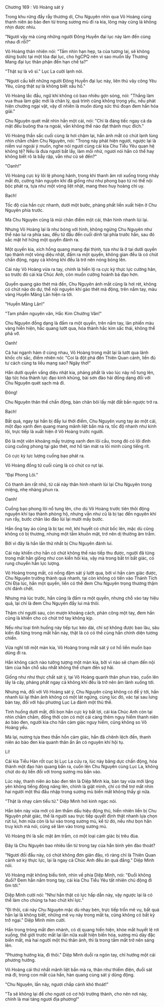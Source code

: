 




Chương 169 : Võ Hoàng sát ý


Trong khu rừng đầy rẫy thương di, Chu Nguyên nhìn qua Võ Hoàng cùng thanh niên áo bào đen từ trong sương mù đi ra kia, lông mày cũng là không nhịn được nhíu.

"Ngươi vậy mà cùng những người Đông Huyền đại lục này làm đến cùng nhau đi rồi?"

Võ Hoàng thản nhiên nói: "Tầm nhìn hạn hẹp, ta của tương lai, sẽ không dừng bước tại một tòa đại lục, cho hgCPQ nên vì sao muốn lấy Thương Mang đại lục thân phận đến hạn chế ta?"

"Thật sự là vô sỉ." Lục La cười lạnh nói.

"Ngươi cấu kết những người Đông Huyền đại lục này, liên thủ vây công Yêu Yêu, cũng thật sự là không biết xấu hổ."

Võ Hoàng lắc đầu, ngữ khí không có bao nhiêu gợn sóng, nói: "Thắng làm vua thua làm giặc mới là chân lý, quá trình cũng không trọng yếu, nếu phát hiện chướng ngại vật, vậy dĩ nhiên là muốn dùng sức thủ đoạn đem hắn hóa giải."

Chu Nguyên quét mắt nhìn hắn một cái, nói: "Chỉ là đáng tiếc ngay cả da mặt đều buông tha ra ngoài, vẫn không thể nào đạt thành mục đích."

Võ Hoàng thần sắc cuối cùng là hơi chậm lại, hắn ánh mắt có chút lạnh lùng nhìn chằm chằm Chu Nguyên, nói: "Trong này phát hiện ngươi, ngược lại là niềm vui ngoài ý muốn, nghe nói ngươi cùng cái kia Chu Tiểu Yêu quan hệ không tệ? Nếu là đưa ngươi bắt lấy, làm mồi nhử, ngươi nói hắn có thể hay không biết rõ là bẫy rập, vẫn như cũ sẽ đến?"

"Oanh!"

Võ Hoàng cực kỳ lôi lệ phong hành, trong khi thanh âm rơi xuống trong nháy mắt đó, cường hãn nguyên khí đã giống như như phong bạo từ nó thể nội bộc phát ra, tựa như một vòng liệt nhật, mang theo huy hoàng chi uy.

Bạch!

Tốc độ của hắn cực nhanh, dưới một bước, phảng phất liền xuất hiện ở Chu Nguyên phía trước.

Mà Chu Nguyên cũng là mũi chân điểm một cái, thân hình nhanh lùi lại.

Nhưng Võ Hoàng lại là như bóng với hình, không ngừng Chu Nguyên như thế nào lui ra phía sau, đều từ đầu đến cuối dính tại phía trước hắn, sau đó sắc mặt hờ hững một quyền đánh ra.

Một quyền kia, xích hồng quang mang đại thịnh, tựa như là ở tại dưới quyền tạo thành một vòng diệu nhật, đấm ra một quyền, không gian đều là có chút chấn động, ngay cả không khí đều là trở nên nóng bỏng lên.

Cái này Võ Hoàng vừa ra tay, chính là hiển lộ ra cực kỳ thực lực cường hãn, so trước đó cái kia Chúc Anh, còn muốn cường hoành bá đạo hơn.

Quyền quang gào thét mà đến, Chu Nguyên ánh mắt cũng là hơi rét, không có chút nào do dự, thể nội nguyên khí gào thét mà động, trên nắm tay, màu vàng Huyền Mãng Lân hiện ra tới.

"Huyền Mãng Lân!"

"Tam phẩm nguyên văn, Hắc Kim Chưởng Văn!"

Chu Nguyên đồng dạng là đấm ra một quyền, trên nắm tay, lân phiến màu vàng hiển hiện, hắc quang lướt qua, hóa thành hắc kim sắc thái, không thể phá vỡ.

Oanh!

Cả hai ngạnh hám ở cùng nhau, Võ Hoàng trong mắt lại là lướt qua lãnh khốc chi sắc, điềm nhiên nói: "Coi là đột phá đến Thiên Quan cảnh, liền đủ tư cách cùng ta liều mạng sao? Ngây thơ!"

Hắn dưới quyền vầng diệu nhật kia, phảng phất là vào lúc này nổ tung lên, lập tức hóa thành lực đạo kinh khủng, bài sơn đảo hải đồng dạng đối với Chu Nguyên quét sạch mà đi.

Đông!

Chu Nguyên thân thể chấn động, bàn chân bôi lấy mặt đất bắn ngược trở ra.

Bạch!

Bất quá, ngay tại hắn bị đẩy lui thời điểm, Chu Nguyên vung tay áo một cái, một đạo xanh đen quang mang mãnh liệt bắn mà ra, tốc độ nhanh như kinh lôi, trực tiếp là xuất hiện ở Võ Hoàng trước người.

Đó là một viên khoảng mấy trượng xanh đen lôi cầu, trong đó có lôi đình cùng cuồng phong tại gào thét, mơ hồ tản mát ra lôi minh cùng tiếng rít.

Có cực kỳ lực lượng cuồng bạo phát ra.

Võ Hoàng đồng tử cuối cùng là có chút co rụt lại.

"Đại Phong Lôi."

Có thanh âm rất nhỏ, từ cái này thân hình nhanh lùi lại Chu Nguyên trong miệng, nhẹ nhàng phun ra.

Oanh!

Cuồng bạo phong lôi nổ tung lên, cho dù Võ Hoàng trước tiên thôi động nguyên khí tạo thành phòng hộ, nhưng vẫn như cũ là bị tạc đến nguyên khí run rẩy, bước chân lảo đảo lùi lại mười mấy bước.

Hắn ống tay áo cũng là bị tạc mở, khí huyết có chút bốc lên, mặc dù cũng không có bị thương, nhưng một tấm khuôn mặt, trở nên dị thường âm trầm.

Bởi vì đây là hắn lần thứ nhất bị Chu Nguyên đánh lui.

Cái này khiến cho hắn có chút không thể nào tiếp thu được, người đã từng trong mắt hắn giống như con kiến hôi kia, vậy mà trong bất tri bất giác, có rung chuyển hắn lực lượng.

Võ Hoàng trong mắt, có nồng đậm sát ý lướt qua, bởi vì hắn cảm giác được, Chu Nguyên trưởng thành quá nhanh, tại còn không có tiến vào Thánh Tích Chi Địa lúc, hắn một quyền, liền có thể đem Chu Nguyên trọng thương thậm chí đánh chết.

Nhưng mà lúc trước, hắn cũng là đấm ra một quyền, nhưng chỗ vào tay hiệu quả, lại chỉ là đem Chu Nguyên đẩy lui mà thôi.

Thậm chí người sau, còn mượn khoảng cách, phản công một tay, đem hắn cũng là khiến cho có chút trở tay không kịp.

Nếu như loại tình huống này tiếp tục kéo dài, chỉ sợ không được bao lâu, sâu kiến đã từng trong mắt hắn này, thật là có có thể cùng hắn chính diện tương chiến.

Vừa nghĩ tới một màn kia, Võ Hoàng trong mắt sát ý cơ hồ liền muốn bạo dũng đi ra.

Hắn không cách nào tưởng tượng một màn kia, bởi vì nào sẽ chạm đến nội tâm của hắn chỗ sâu nhất không thể chạm đến sợ hãi.

Giống như như thực chất sát ý, tại Võ Hoàng quanh thân phun trào, cuốn lên lấy lá cây, phảng phất ngay cả không khí đều là trở nên âm lãnh xuống tới.

Nhưng mà, đối với Võ Hoàng sát ý, Chu Nguyên cũng không có để ý tới, hắn nhanh lùi lại thân ảnh không có một lát ngừng, cùng lúc đó, vác tại sau lưng bàn tay, đối với hậu phương Lục La đánh một thủ thế.

Tình huống dưới mắt, đối bọn hắn cực kỳ bất lợi, cái kia Chúc Anh còn tại nhìn chằm chằm, đồng thời còn có một cái càng thêm nguy hiểm thanh niên áo bào đen, người kia cho hắn cảm giác nguy hiểm, cũng không so Võ Hoàng yếu.

Mà lại, nương tựa theo thần hồn cảm giác, hắn đã chênh lệch đến, thanh niên áo bào đen kia quanh thân ẩn ẩn có nguyên khí hội tụ.

Li!

Cái kia Tiểu Hàn rốt cục bị Lục La cứu ra, lúc này băng dực chấn động, hóa thành một đạo hàn quang bắn ra, cuốn lên Chu Nguyên cùng Lục La, không chút do dự liền đối với trong sương mù bắn vào.

Lúc này, thanh niên áo bào đen tên là Diệp Minh kia, bàn tay vừa mới lặng yên không tiếng động nâng lên, chính là giật mình, chỉ có thể trơ mắt nhìn hai người một thú đầu nhập trong sương mù biến mất không thấy gì nữa.

"Thật là nhạy cảm tiểu tử." Diệp Minh hơi kinh ngạc nói.

Hắn bên này vừa mới có âm thầm dấu hiệu động thủ, hiển nhiên liền bị Chu Nguyên phát giác, thế là người sau trực tiếp quyết định thật nhanh lựa chọn rút lui, hơn nữa còn là lui vào trong sương mù, kể từ đó, nếu như bọn hắn truy kích mà nói, cũng sẽ lâm vào trong sương mù.

Võ Hoàng thì là sắc mặt âm trầm, có một loại cảm giác bị trêu đùa.

Đây là Chu Nguyên bao nhiêu lần từ trong tay của hắn bình yên đào thoát?

"Ngươi đối đầu này, có chút không đơn giản đâu, rõ ràng chỉ là Thiên Quan cảnh sơ kỳ thực lực, lại là ngay cả Chúc Anh đều ăn quả đắng." Diệp Minh nói.

Võ Hoàng mặt không biểu tình, nhìn về phía Diệp Minh, nói: "Đuổi không đuổi? Đem hắn nắm trong tay, cái kia Chu Tiểu Yêu tất nhiên chủ động đi tìm tới."

Diệp Minh cười nói: "Như hắn thật có lực hấp dẫn này, vậy ngược lại là có thể làm cho chúng ta hao chút khí lực."

"Đi thôi, cái này Chu Nguyên mặc dù nhạy bén, trực tiếp trốn mê vụ, bất quá hắn lại là không biết, những mê vụ này trong mắt ta, cũng không có bất kỳ trở ngại." Diệp Minh mỉm cười.

Hắn trong tròng mắt đen nhánh, có dị quang hiển hiện, khóe mắt huyết lệ rơi xuống, thế giới trước mắt lại lần nữa xuất hiện biến hóa, sương mù dày đặc biến mất, mà hai người một thú thân ảnh, thì là trong tầm mắt trở nên sáng lên.

"Phương hướng kia, đi thôi." Diệp Minh duỗi ra ngón tay, chỉ hướng một cái phương hướng.

Võ Hoàng cái thứ nhất mãnh liệt bắn mà ra, thân như thiểm điện, đuổi sát mà đi, trong con mắt của hắn, hàn quang cùng sát ý dũng động.

"Chu Nguyên, lần này, ngươi chắp cánh khó thoát!"

"Ta sẽ không lại để cho ngươi có cơ hội trưởng thành, cho nên nơi này, chính là mai táng ngươi địa phương!"




